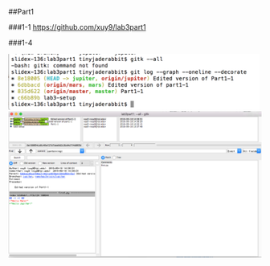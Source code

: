 ##Part1

###1-1
<https://github.com/xuy9/lab3part1>

###1-4

<img src ="https://github.com/xuy9/CSCI2961/blob/master/graph/Screen%20Shot%202016-09-18%20at%202.39.59%20PM.png" width="500px">

<img src ="https://github.com/xuy9/CSCI2961/blob/master/graph/Screen%20Shot%202016-09-18%20at%202.46.02%20PM.png" width="700px">
